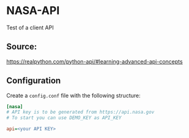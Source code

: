 # NASA-API
Test of a client API

## Source: 
https://realpython.com/python-api/#learning-advanced-api-concepts 

## Configuration

Create a `config.conf` file with the following structure:

```ini
[nasa]
# API key is to be generated from https://api.nasa.gov
# To start you can use DEMO_KEY as API_KEY

api=<your API KEY>
```

